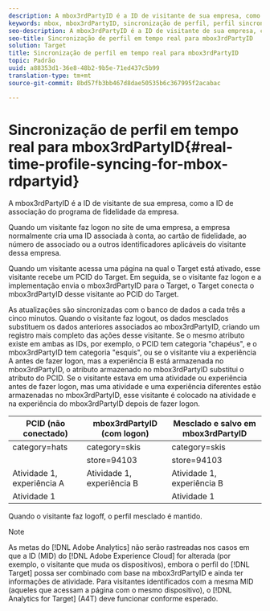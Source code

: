 ```yaml
---
description: A mbox3rdPartyID é a ID de visitante de sua empresa, como a ID de associação do programa de fidelidade da empresa.
keywords: mbox, mbox3rdPartyID, sincronização de perfil, perfil sincronizado
seo-description: A mbox3rdPartyID é a ID de visitante de sua empresa, como a ID de associação do programa de fidelidade da empresa.
seo-title: Sincronização de perfil em tempo real para mbox3rdPartyID
solution: Target
title: Sincronização de perfil em tempo real para mbox3rdPartyID
topic: Padrão
uuid: a88353d1-36e8-48b2-9b5e-71ed437c5b99
translation-type: tm+mt
source-git-commit: 8bd57fb3bb467d8dae50535b6c367995f2acabac

---
```



# Sincronização de perfil em tempo real para mbox3rdPartyID{#real-time-profile-syncing-for-mbox-rdpartyid}

A mbox3rdPartyID é a ID de visitante de sua empresa, como a ID de associação do programa de fidelidade da empresa.

Quando um visitante faz logon no site de uma empresa, a empresa normalmente cria uma ID associada à conta, ao cartão de fidelidade, ao número de associado ou a outros identificadores aplicáveis do visitante dessa empresa.

Quando um visitante acessa uma página na qual o Target está ativado, esse visitante recebe um PCID do Target. Em seguida, se o visitante faz logon e a implementação envia o mbox3rdPartyID para o Target, o Target conecta o mbox3rdPartyID desse visitante ao PCID do Target.

As atualizações são sincronizadas com o banco de dados a cada três a cinco minutos. Quando o visitante faz logout, os dados mesclados substituem os dados anteriores associados ao mbox3rdPartyID, criando um registro mais completo das ações desse visitante. Se o mesmo atributo existe em ambas as IDs, por exemplo, o PCID tem categoria "chapéus", e o mbox3rdPartyID tem categoria "esquis", ou se o visitante viu a experiência A antes de fazer logon, mas a experiência B está armazenada no mbox3rdPartyID, o atributo armazenado no mbox3rdPartyID substitui o atributo do PCID. Se o visitante estava em uma atividade ou experiência antes de fazer logon, mas uma atividade e uma experiência diferentes estão armazenadas no mbox3rdPartyID, esse visitante é colocado na atividade e na experiência do mbox3rdPartyID depois de fazer logon.

| PCID (não conectado) | mbox3rdPartyID (com logon) | Mesclado e salvo em mbox3rdPartyID |
|---|---|---|
| category=hats | category=skis | category=skis |
|  | store=94103 | store=94103 |
| Atividade 1, experiência A | Atividade 1, experiência B | Atividade 1, experiência B |
| Atividade 1 |  | Atividade 1 |

Quando o visitante faz logoff, o perfil mesclado é mantido.

>[!NOTE]
>
>As metas do [!DNL Adobe Analytics] não serão rastreadas nos casos em que a ID (MID) do [!DNL Adobe Experience Cloud] for alterada (por exemplo, o visitante que muda os dispositivos), embora o perfil do [!DNL Target] possa ser combinado com base na mbox3rdPartyID e ainda ter informações de atividade. Para visitantes identificados com a mesma MID (aqueles que acessam a página com o mesmo dispositivo), o [!DNL Analytics for Target] (A4T) deve funcionar conforme esperado.
